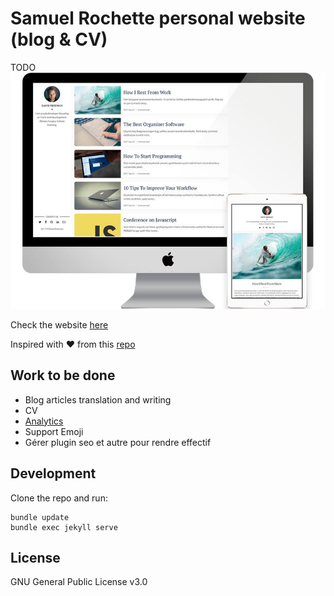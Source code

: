 # Samuel Rochette personal website (blog & CV)

TODO
![icone?](https://github.com/artemsheludko/flexible-jekyll/blob/master/assets/img/promo-img.jpg?raw=true)

Check the website [here](https://saxamos.github.io/)

Inspired with ❤ from this [repo](https://artemsheludko.github.io/flexible-jekyll/)

## Work to be done

- Blog articles translation and writing
- CV
- [Analytics](https://analytics.google.com/analytics/web/)
- Support Emoji
- Gérer plugin seo et autre pour rendre effectif

## Development

Clone the repo and run:
```
bundle update
bundle exec jekyll serve
```

## License

GNU General Public License v3.0

